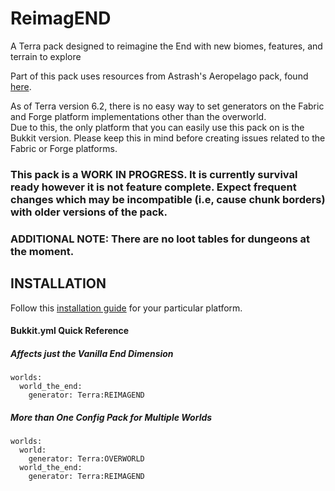 # ReimagEND
A Terra pack designed to reimagine the End with new biomes, features, and terrain to explore

Part of this pack uses resources from Astrash's Aeropelago pack, found [here](https://github.com/Astrashh/Aeropelago).

As of Terra version 6.2, there is no easy way to set generators on the Fabric and Forge platform implementations other than the overworld.  
Due to this, the only platform that you can easily use this pack on is the Bukkit version.  Please keep this in mind before creating issues related to the Fabric or Forge platforms.

### This pack is a WORK IN PROGRESS.  It is currently survival ready however it is not feature complete.  Expect frequent changes which may be incompatible (i.e, cause chunk borders) with older versions of the pack. 

### ADDITIONAL NOTE: There are no loot tables for dungeons at the moment.

## INSTALLATION
Follow this [installation guide](https://terra.polydev.org/install/index.html) for your particular platform.

#### Bukkit.yml Quick Reference 
##### Affects just the Vanilla End Dimension
```
worlds:
  world_the_end:
    generator: Terra:REIMAGEND
```
##### More than One Config Pack for Multiple Worlds 
```
worlds:
  world:
    generator: Terra:OVERWORLD
  world_the_end:
    generator: Terra:REIMAGEND
```